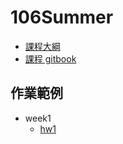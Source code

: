 # 106Summer

- [課程大綱](http://www.n2.org.tw/pub/uploads/8N2033_臺大_蔡芸琤_資料科學程式設計0426.pdf)
- [課程 gitbook](https://n2-data-science-programming.gitbook.io/rsummer/)

## 作業範例

- week1
  - [hw1](https://ntu-csx-datascience.github.io/106Summer/week1/hw1.html)
